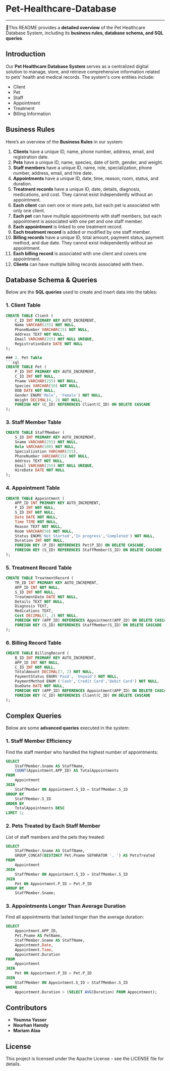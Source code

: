 # Pet-Healthcare-Database


---
🚀This README provides a **detailed overview** of the Pet Healthcare Database System, including its **business rules, database schema, and SQL queries**. 

## Introduction
Our **Pet Healthcare Database System** serves as a centralized digital solution to manage, store, and retrieve comprehensive information related to pets' health and medical records. The system's core entities include:
- Client
- Pet
- Staff
- Appointment
- Treatment
- Billing Information

## Business Rules
Here’s an overview of the **Business Rules** in our system:

1. **Clients** have a unique ID, name, phone number, address, email, and registration date.
2. **Pets** have a unique ID, name, species, date of birth, gender, and weight.
3. **Staff members** have a unique ID, name, role, specialization, phone number, address, email, and hire date.
4. **Appointments** have a unique ID, date, time, reason, room, status, and duration.
5. **Treatment records** have a unique ID, date, details, diagnosis, medications, and cost. They cannot exist independently without an appointment.
6. **Each client** can own one or more pets, but each pet is associated with only one client.
7. **Each pet** can have multiple appointments with staff members, but each appointment is associated with one pet and one staff member.
8. **Each appointment** is linked to one treatment record.
9. **Each treatment record** is added or modified by one staff member.
10. **Billing records** have a unique ID, total amount, payment status, payment method, and due date. They cannot exist independently without an appointment.
11. **Each billing record** is associated with one client and covers one appointment.
12. **Clients** can have multiple billing records associated with them.


## Database Schema & Queries
Below are the **SQL queries** used to create and insert data into the tables:

### 1. Client Table
```sql
CREATE TABLE Client (
    C_ID INT PRIMARY KEY AUTO_INCREMENT,
    Name VARCHAR(255) NOT NULL,
    PhoneNumber VARCHAR(15) NOT NULL,
    Address TEXT NOT NULL,
    Email VARCHAR(255) NOT NULL UNIQUE,
    RegistrationDate DATE NOT NULL
);

### 2. Pet Table
```sql
CREATE TABLE Pet (
    P_ID INT PRIMARY KEY AUTO_INCREMENT,
    C_ID INT NOT NULL,
    Pname VARCHAR(255) NOT NULL,
    Species VARCHAR(50) NOT NULL,
    DOB DATE NOT NULL,
    Gender ENUM('Male', 'Female') NOT NULL,
    Weight DECIMAL(4, 2) NOT NULL,
    FOREIGN KEY (C_ID) REFERENCES Client(C_ID) ON DELETE CASCADE
);
```

### 3. Staff Member Table
```sql
CREATE TABLE StaffMember (
    S_ID INT PRIMARY KEY AUTO_INCREMENT,
    Sname VARCHAR(255) NOT NULL,
    Role VARCHAR(100) NOT NULL,
    Specialization VARCHAR(255),
    PhoneNumber VARCHAR(15) NOT NULL,
    Address TEXT NOT NULL,
    Email VARCHAR(255) NOT NULL UNIQUE,
    HireDate DATE NOT NULL
);
```

### 4. Appointment Table
```sql
CREATE TABLE Appointment (
    APP_ID INT PRIMARY KEY AUTO_INCREMENT,
    P_ID INT NOT NULL,
    S_ID INT NOT NULL,
    Date DATE NOT NULL,
    Time TIME NOT NULL,
    Reason TEXT NOT NULL,
    Room VARCHAR(50) NOT NULL,
    Status ENUM('Not Started','In progress','Completed') NOT NULL,
    Duration INT NOT NULL,
    FOREIGN KEY (P_ID) REFERENCES Pet(P_ID) ON DELETE CASCADE,
    FOREIGN KEY (S_ID) REFERENCES StaffMember(S_ID) ON DELETE CASCADE
);
```

### 5. Treatment Record Table
```sql
CREATE TABLE TreatmentRecord (
    TR_ID INT PRIMARY KEY AUTO_INCREMENT,
    APP_ID INT NOT NULL,
    S_ID INT NOT NULL,
    TreatmentDate DATE NOT NULL,
    Details TEXT NOT NULL,
    Diagnosis TEXT,
    Medications TEXT,
    Cost DECIMAL(7, 2) NOT NULL,  
    FOREIGN KEY (APP_ID) REFERENCES Appointment(APP_ID) ON DELETE CASCADE,
    FOREIGN KEY (S_ID) REFERENCES StaffMember(S_ID) ON DELETE CASCADE
);
```

### 6. Billing Record Table
```sql
CREATE TABLE BillingRecord (
    B_ID INT PRIMARY KEY AUTO_INCREMENT,
    APP_ID INT NOT NULL,
    C_ID INT NOT NULL,
    TotalAmount DECIMAL(7, 2) NOT NULL,
    PaymentStatus ENUM('Paid', 'Unpaid') NOT NULL,
    PaymentMethod ENUM ('Cash','Credit Card','Debit Card') NOT NULL,
    DueDate DATE NOT NULL,
    FOREIGN KEY (APP_ID) REFERENCES Appointment(APP_ID) ON DELETE CASCADE,
    FOREIGN KEY (C_ID) REFERENCES Client(C_ID) ON DELETE CASCADE
);
```

## Complex Queries
Below are some **advanced queries** executed in the system:

### 1. Staff Member Efficiency
Find the staff member who handled the highest number of appointments:
```sql
SELECT
    StaffMember.Sname AS StaffName,
    COUNT(Appointment.APP_ID) AS TotalAppointments
FROM
    Appointment
JOIN
    StaffMember ON Appointment.S_ID = StaffMember.S_ID
GROUP BY
    StaffMember.S_ID
ORDER BY
    TotalAppointments DESC
LIMIT 1;
```

### 2. Pets Treated by Each Staff Member
List of staff members and the pets they treated:
```sql
SELECT
    StaffMember.Sname AS StaffName,
    GROUP_CONCAT(DISTINCT Pet.Pname SEPARATOR ', ') AS PetsTreated
FROM
    Appointment
JOIN
    StaffMember ON Appointment.S_ID = StaffMember.S_ID
JOIN
    Pet ON Appointment.P_ID = Pet.P_ID
GROUP BY
    StaffMember.Sname;
```

### 3. Appointments Longer Than Average Duration
Find all appointments that lasted longer than the average duration:
```sql
SELECT
    Appointment.APP_ID,
    Pet.Pname AS PetName,
    StaffMember.Sname AS StaffName,
    Appointment.Date,
    Appointment.Time,
    Appointment.Duration
FROM
    Appointment
JOIN
    Pet ON Appointment.P_ID = Pet.P_ID
JOIN
    StaffMember ON Appointment.S_ID = StaffMember.S_ID
WHERE
    Appointment.Duration > (SELECT AVG(Duration) FROM Appointment);
```

## Contributors
- **Youmna Yasser**
- **Nourhan Hamdy**
- **Mariam Alaa**

## License
This project is licensed under the Apache License - see the LICENSE file for details.



